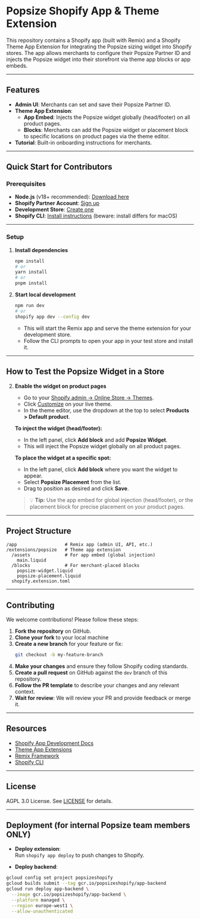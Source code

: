 # Popsize Shopify App & Theme Extension

This repository contains a Shopify app (built with Remix) and a Shopify Theme App Extension for integrating the Popsize sizing widget into Shopify stores. The app allows merchants to configure their Popsize Partner ID and injects the Popsize widget into their storefront via theme app blocks or app embeds.

---

## Features

- **Admin UI**: Merchants can set and save their Popsize Partner ID.
- **Theme App Extension**: 
  - **App Embed**: Injects the Popsize widget globally (head/footer) on all product pages.
  - **Blocks**: Merchants can add the Popsize widget or placement block to specific locations on product pages via the theme editor.
- **Tutorial**: Built-in onboarding instructions for merchants.

---

## Quick Start for Contributors

### Prerequisites

- **Node.js** (v18+ recommended): [Download here](https://nodejs.org/en/download/)
- **Shopify Partner Account**: [Sign up](https://partners.shopify.com/signup)
- **Development Store**: [Create one](https://shopify.dev/docs/apps/tools/cli/testing/development-stores)
- **Shopify CLI**: [Install instructions](https://shopify.dev/docs/api/shopify-cli) (beware: install differs for macOS)

---

### Setup

1. **Install dependencies**

   ```sh
   npm install
   # or
   yarn install
   # or
   pnpm install
   ```

2. **Start local development**

   ```sh
   npm run dev
   # or
   shopify app dev --config dev
   ```

   - This will start the Remix app and serve the theme extension for your development store.
   - Follow the CLI prompts to open your app in your test store and install it.

---

## How to Test the Popsize Widget in a Store

2. **Enable the widget on product pages**
   - Go to your [Shopify admin → Online Store → Themes](/admin/themes).
   - Click [Customize](/admin/themes/current/editor) on your live theme.
   - In the theme editor, use the dropdown at the top to select **Products > Default product**.

   **To inject the widget (head/footer):**
   - In the left panel, click **Add block** and add **Popsize Widget**.
   - This will inject the Popsize widget globally on all product pages.

   **To place the widget at a specific spot:**
   - In the left panel, click **Add block** where you want the widget to appear.
   - Select **Popsize Placement** from the list.
   - Drag to position as desired and click **Save**.

   > 💡 **Tip:** Use the app embed for global injection (head/footer), or the placement block for precise placement on your product pages.

---

## Project Structure

```
/app                  # Remix app (admin UI, API, etc.)
/extensions/popsize   # Theme app extension
  /assets             # For app embed (global injection)
    main.liquid
  /blocks             # For merchant-placed blocks
    popsize-widget.liquid
    popsize-placement.liquid
  shopify.extension.toml
```

---

## Contributing

We welcome contributions! Please follow these steps:
1. **Fork the repository** on GitHub.
2. **Clone your fork** to your local machine
3. **Create a new branch** for your feature or fix:
   ```sh
   git checkout -b my-feature-branch
   ```
4. **Make your changes** and ensure they follow Shopify coding standards.
6. **Create a pull request** on GitHub against the `dev` branch of this repository.
7. **Follow the PR template** to describe your changes and any relevant context.
8. **Wait for review**: We will review your PR and provide feedback or merge it.

---

## Resources

- [Shopify App Development Docs](https://shopify.dev/docs/apps)
- [Theme App Extensions](https://shopify.dev/docs/apps/online-store/theme-app-extensions)
- [Remix Framework](https://remix.run/docs/en/main)
- [Shopify CLI](https://shopify.dev/docs/apps/tools/cli)

---

## License

AGPL 3.0 License. See [LICENSE](LICENSE) for details.

---

## Deployment (for internal Popsize team members ONLY)

- **Deploy extension**:  
  Run `shopify app deploy` to push changes to Shopify.

- **Deploy backend**:
```bash
gcloud config set project popsizeshopify
gcloud builds submit --tag gcr.io/popsizeshopify/app-backend
gcloud run deploy app-backend \
  --image gcr.io/popsizeshopify/app-backend \
  --platform managed \
  --region europe-west1 \
  --allow-unauthenticated
```
